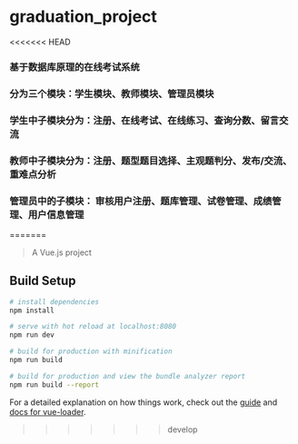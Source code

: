 # graduation_project
<<<<<<< HEAD
### 基于数据库原理的在线考试系统
### 分为三个模块：学生模块、教师模块、管理员模块
### 学生中子模块分为：注册、在线考试、在线练习、查询分数、留言交流
### 教师中子模块分为：注册、题型题目选择、主观题判分、发布/交流、重难点分析
### 管理员中的子模块： 审核用户注册、题库管理、试卷管理、成绩管理、用户信息管理
=======

> A Vue.js project

## Build Setup

``` bash
# install dependencies
npm install

# serve with hot reload at localhost:8080
npm run dev

# build for production with minification
npm run build

# build for production and view the bundle analyzer report
npm run build --report
```

For a detailed explanation on how things work, check out the [guide](http://vuejs-templates.github.io/webpack/) and [docs for vue-loader](http://vuejs.github.io/vue-loader).
>>>>>>> develop
